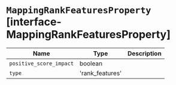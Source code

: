 # `MappingRankFeaturesProperty` [interface-MappingRankFeaturesProperty]

| Name | Type | Description |
| - | - | - |
| `positive_score_impact` | boolean | &nbsp; |
| `type` | 'rank_features' | &nbsp; |

